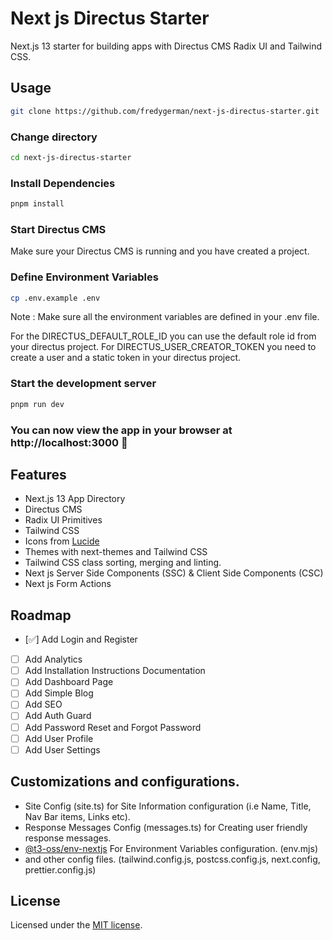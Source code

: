 # Next js Directus Starter

Next.js 13 starter for building apps with Directus CMS Radix UI and Tailwind CSS.

## Usage

```bash
git clone https://github.com/fredygerman/next-js-directus-starter.git
```

### Change directory

```bash
cd next-js-directus-starter
```

### Install Dependencies

```bash
pnpm install
```

### Start Directus CMS

Make sure your Directus CMS is running and you have created a project.

### Define Environment Variables

```bash
cp .env.example .env
```

Note : Make sure all the environment variables are defined in your .env file.

For the DIRECTUS_DEFAULT_ROLE_ID you can use the default role id from your directus project.
For DIRECTUS_USER_CREATOR_TOKEN you need to create a user and a static token in your directus project.

### Start the development server

```bash
pnpm run dev
```

### You can now view the app in your browser at http://localhost:3000 🚀

## Features

- Next.js 13 App Directory
- Directus CMS
- Radix UI Primitives
- Tailwind CSS
- Icons from [Lucide](https://lucide.dev)
- Themes with next-themes and Tailwind CSS
- Tailwind CSS class sorting, merging and linting.
- Next js Server Side Components (SSC) & Client Side Components (CSC)
- Next js Form Actions

## Roadmap

- [✅] Add Login and Register
- [ ] Add Analytics
- [ ] Add Installation Instructions Documentation
- [ ] Add Dashboard Page
- [ ] Add Simple Blog
- [ ] Add SEO
- [ ] Add Auth Guard
- [ ] Add Password Reset and Forgot Password
- [ ] Add User Profile
- [ ] Add User Settings

## Customizations and configurations.

- Site Config (site.ts) for Site Information configuration (i.e Name, Title, Nav Bar items, Links etc).
- Response Messages Config (messages.ts) for Creating user friendly response messages.
- [@t3-oss/env-nextjs](https://create.t3.gg/en/usage/env-variables) For Environment Variables configuration. (env.mjs)
- and other config files. (tailwind.config.js, postcss.config.js, next.config, prettier.config.js)

## License

Licensed under the [MIT license](https://github.com/shadcn/ui/blob/main/LICENSE.md).
